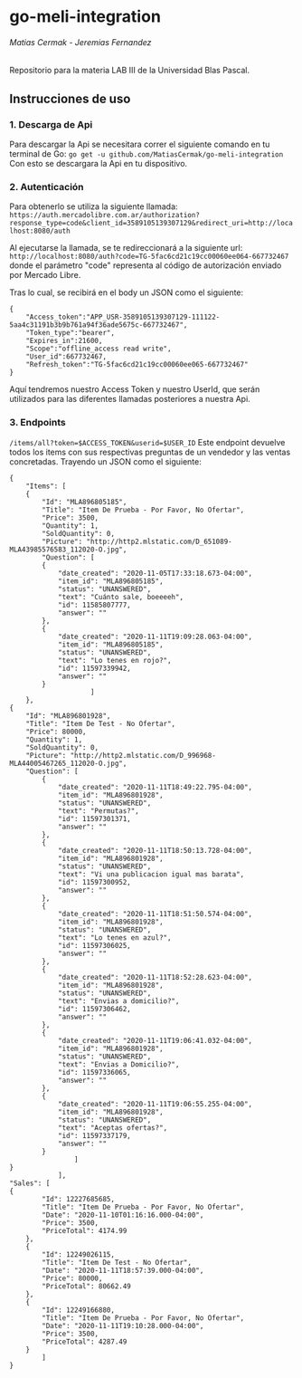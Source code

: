 # go-meli-integration
######	 Matias Cermak - Jeremias Fernandez
Repositorio para la materia LAB III de la Universidad Blas Pascal.
## Instrucciones de uso
### 1. Descarga de Api
Para descargar la Api se necesitara correr el siguiente comando en tu terminal de Go:
`go get -u github.com/MatiasCermak/go-meli-integration`
Con esto se descargara la Api en tu dispositivo.
### 2.  Autenticación
Para obtenerlo se utiliza la siguiente llamada:
`https://auth.mercadolibre.com.ar/authorization?response_type=code&client_id=3589105139307129&redirect_uri=http://localhost:8080/auth`

Al ejecutarse la llamada, se te redireccionará a la siguiente url:
`http://localhost:8080/auth?code=TG-5fac6cd21c19cc00060ee064-667732467`
donde el parámetro "code" representa al código de autorización enviado por Mercado Libre.

Tras lo cual, se recibirá en el body un JSON  como el siguiente:

``` [JSON] 
{
	"Access_token":"APP_USR-3589105139307129-111122-5aa4c31191b3b9b761a94f36ade5675c-667732467",
	"Token_type":"bearer",
	"Expires_in":21600,
	"Scope":"offline_access read write",
	"User_id":667732467,
	"Refresh_token":"TG-5fac6cd21c19cc00060ee065-667732467"
}
```
Aquí tendremos nuestro Access Token y nuestro UserId, que serán utilizados para las diferentes llamadas posteriores a nuestra Api.
### 3. Endpoints

`/items/all?token=$ACCESS_TOKEN&userid=$USER_ID`
Este endpoint devuelve todos los items con sus respectivas preguntas de un vendedor y las ventas concretadas.
Trayendo un JSON  como el siguiente:

``` [JSON] 
{
	"Items": [
	{
		"Id": "MLA896805185",
		"Title": "Item De Prueba - Por Favor, No Ofertar",
		"Price": 3500,
		"Quantity": 1,
		"SoldQuantity": 0,
		"Picture": "http://http2.mlstatic.com/D_651089-MLA43985576583_112020-O.jpg",
		"Question":	[
		{
			"date_created": "2020-11-05T17:33:18.673-04:00",
			"item_id": "MLA896805185",
			"status": "UNANSWERED",
			"text": "Cuánto sale, boeeeeh",
			"id": 11585807777,
			"answer": ""
		},
		{
			"date_created": "2020-11-11T19:09:28.063-04:00",
			"item_id": "MLA896805185",
			"status": "UNANSWERED",
			"text": "Lo tenes en rojo?",
			"id": 11597339942,
			"answer": ""
		}
					]
	},
{
	"Id": "MLA896801928",
	"Title": "Item De Test - No Ofertar",
	"Price": 80000,
	"Quantity": 1,
	"SoldQuantity": 0,
	"Picture": "http://http2.mlstatic.com/D_996968-MLA44005467265_112020-O.jpg",
	"Question": [
		{
			"date_created": "2020-11-11T18:49:22.795-04:00",
			"item_id": "MLA896801928",
			"status": "UNANSWERED",
			"text": "Permutas?",
			"id": 11597301371,
			"answer": ""
		},
		{
			"date_created": "2020-11-11T18:50:13.728-04:00",
			"item_id": "MLA896801928",
			"status": "UNANSWERED",
			"text": "Vi una publicacion igual mas barata",
			"id": 11597300952,
			"answer": ""
		},
		{
			"date_created": "2020-11-11T18:51:50.574-04:00",
			"item_id": "MLA896801928",
			"status": "UNANSWERED",
			"text": "Lo tenes en azul?",
			"id": 11597306025,
			"answer": ""
		},
		{
			"date_created": "2020-11-11T18:52:28.623-04:00",
			"item_id": "MLA896801928",
			"status": "UNANSWERED",
			"text": "Envias a domicilio?",
			"id": 11597306462,
			"answer": ""
		},
		{
			"date_created": "2020-11-11T19:06:41.032-04:00",
			"item_id": "MLA896801928",
			"status": "UNANSWERED",
			"text": "Envias a Domicilio?",
			"id": 11597336065,
			"answer": ""
		},
		{
			"date_created": "2020-11-11T19:06:55.255-04:00",
			"item_id": "MLA896801928",
			"status": "UNANSWERED",
			"text": "Aceptas ofertas?",
			"id": 11597337179,
			"answer": ""
		}
				]
}
			],
"Sales": [
{
		"Id": 12227685685,
		"Title": "Item De Prueba - Por Favor, No Ofertar",
		"Date": "2020-11-10T01:16:16.000-04:00",
		"Price": 3500,
		"PriceTotal": 4174.99
	},
	{
		"Id": 12249026115,
		"Title": "Item De Test - No Ofertar",
		"Date": "2020-11-11T18:57:39.000-04:00",
		"Price": 80000,
		"PriceTotal": 80662.49
	},
	{
		"Id": 12249166880,
		"Title": "Item De Prueba - Por Favor, No Ofertar",
		"Date": "2020-11-11T19:10:28.000-04:00",
		"Price": 3500,
		"PriceTotal": 4287.49
	}
		]
}
```
<!--stackedit_data:
eyJoaXN0b3J5IjpbMTk5NDQwMjgyNCwtNjc5NTc0OTMwLDE2Mj
k1MDA4OTQsMjE0NDMzMTExMCwyMDExMjg3MjUwLDI1OTg3NTAw
N119
-->